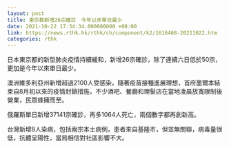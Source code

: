 ```yaml
---
layout: post
title: 東京都新增26宗確診　今年以來單日最少
date: 2021-10-22 17:34:34.000000000 +08:00
link: https://news.rthk.hk/rthk/ch/component/k2/1616468-20211022.htm
categories: rthk
---
```


日本東京都的新型肺炎疫情持續緩和，新增26宗確診，除了連續六日低於50宗，更加是今年以來單日最少。

澳洲維多利亞州新增超過2100人受感染，隨著疫苗接種進展理想，首府墨爾本結束自8月初以來的疫情封鎖措施，不少酒吧、餐廳和理髮店在當地凌晨放寬限制後營業，民眾蜂擁而至。

俄羅斯單日新增37141宗確診，再多1064人死亡，兩個數字都再創新高。

台灣新增8人染病，包括兩宗本土病例，患者來自基隆市，但並無關聯，病毒量很低，抗體呈陽性，當局相信對社區影響不大。
